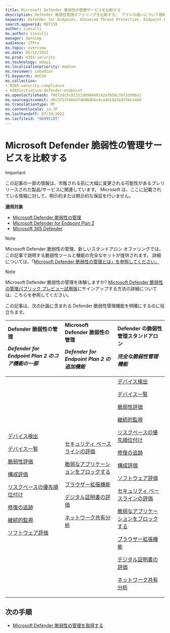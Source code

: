 ```yaml
---
title: Microsoft Defender 脆弱性の管理サービスを比較する
description: Defender 脆弱性管理オファリングを比較する。 プランの違いについて理解し、組織のニーズに合ったプランを選択します。
keywords: Defender for Endpoint, Advanced Threat Protection, Endpoint Protection
search.appverid: MET150
author: siosulli
ms.author: siosulli
manager: dansimp
audience: ITPro
ms.topic: overview
ms.date: 05/12/2022
ms.prod: m365-security
ms.technology: mdep1
ms.localizationpriority: medium
ms.reviewer: inbadian
f1.keywords: NOCSH
ms.collection:
- M365-security-compliance
- m365initiative-defender-endpoint
ms.openlocfilehash: f0072dc5cd1151d990449142efb59c78f2d996a1
ms.sourcegitcommit: 49c275f78664740988bbc4ca4b14d3ad758e1468
ms.translationtype: MT
ms.contentlocale: ja-JP
ms.lasthandoff: 07/19/2022
ms.locfileid: "66995185"
---
```

# <a name="compare-microsoft-defender-vulnerability-management-offerings"></a>Microsoft Defender 脆弱性の管理サービスを比較する

> [!IMPORTANT]
> この記事の一部の情報は、市販される前に大幅に変更される可能性があるプレリリースされた製品/サービスに関連しています。 Microsoft は、ここに記載されている情報に対して、明示的または黙示的な保証を行いません。

**適用対象**

- [Microsoft Defender 脆弱性の管理](index.yml)
- [Microsoft Defender for Endpoint Plan 2](https://go.microsoft.com/fwlink/p/?linkid=2154037)
- [Microsoft 365 Defender](https://go.microsoft.com/fwlink/?linkid=2118804)

> [!NOTE]
> Microsoft Defender 脆弱性の管理、新しいスタンドアロン オファリングでは、この記事で説明する脆弱性ツールと機能の完全なセットが提供されます。 詳細については、「[Microsoft Defender 脆弱性の管理とは」を参照してください。](defender-vulnerability-management.md)

>[!Note]
> Microsoft Defender 脆弱性の管理を体験しますか? [Microsoft Defender 脆弱性の管理パブリック プレビュー試用版](../defender-vulnerability-management/get-defender-vulnerability-management.md)にサインアップする方法の詳細については、こちらを参照してください。

この記事は、次の計画に含まれる Defender 脆弱性管理機能を明確にするのに役立ちます。

| Defender 脆弱性の管理 <p> _Defender for Endpoint Plan 2 のコア機能の一部_| Microsoft Defender 脆弱性の管理 <p> _Defender for Endpoint Plan 2 の追加機能_| Defender の脆弱性管理スタンドアロン <p> _完全な脆弱性管理機能_|
|:---|:---|:---|
 [デバイス検出](../defender-endpoint/device-discovery.md) <p> [デバイス一覧](../defender-endpoint/machines-view-overview.md) <p> [脆弱性評価](tvm-weaknesses.md) <p> [構成評価](tvm-microsoft-secure-score-devices.md) <p> [リスクベースの優先順位付け](tvm-security-recommendation.md) <p> [修復の追跡](tvm-remediation.md) <p> [継続的監視](../defender-endpoint/configure-vulnerability-email-notifications.md) <p> [ソフトウェア評価](tvm-software-inventory.md) <p> | [セキュリティ ベースラインの評価](tvm-security-baselines.md) <p> [脆弱なアプリケーションをブロックする](tvm-block-vuln-apps.md) <p> [ブラウザー拡張機能](tvm-browser-extensions.md) <p> [デジタル証明書の評価](tvm-certificate-inventory.md) <p> [ネットワーク共有分析](tvm-network-share-assessment.md) | [デバイス検出](../defender-endpoint/device-discovery.md) <p> [デバイス一覧](../defender-endpoint/machines-view-overview.md) <p> [脆弱性評価](tvm-weaknesses.md) <p> [継続的監視](../defender-endpoint/configure-vulnerability-email-notifications.md) <p> [リスクベースの優先順位付け](tvm-security-recommendation.md) <p> [修復の追跡](tvm-remediation.md) <p> [構成評価](tvm-microsoft-secure-score-devices.md) <p> [ソフトウェア評価](tvm-software-inventory.md) <p> [セキュリティ ベースラインの評価](tvm-security-baselines.md) <p> [脆弱なアプリケーションをブロックする](tvm-block-vuln-apps.md) <p> [ブラウザー拡張機能](tvm-browser-extensions.md) <p> [デジタル証明書の評価](tvm-certificate-inventory.md) <p> [ネットワーク共有分析](tvm-network-share-assessment.md)|

## <a name="next-steps"></a>次の手順

- [Microsoft Defender 脆弱性の管理を取得する](get-defender-vulnerability-management.md)
